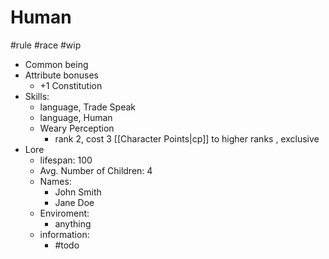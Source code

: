 # Human
#rule #race #wip 

- Common being
- Attribute bonuses
	- +1 Constitution
- Skills:
	- language, Trade Speak
	- language, Human
	- Weary Perception
		- rank 2, cost 3 [[Character Points|cp]] to higher ranks , exclusive
-  Lore
	- lifespan: 100
	- Avg. Number of Children: 4
	- Names:
		- John Smith
		- Jane Doe
	- Enviroment:
		- anything
	- information:
		- #todo 